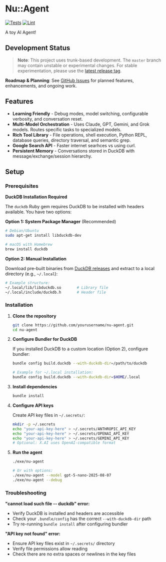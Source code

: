 # Nu::Agent

[![Tests](https://github.com/mgreenly/nu-agent/actions/workflows/ci.yml/badge.svg)](https://github.com/mgreenly/nu-agent/actions/workflows/ci.yml)
[![Lint](https://github.com/mgreenly/nu-agent/actions/workflows/lint.yml/badge.svg)](https://github.com/mgreenly/nu-agent/actions/workflows/lint.yml)

A toy AI Agent!

## Development Status

> **Note**: This project uses trunk-based development. The `master` branch may contain unstable or experimental changes. For stable experimentation, please use the [latest release tag](https://github.com/mgreenly/nu-agent/releases).

**Roadmap & Planning**: See [GitHub Issues](https://github.com/mgreenly/nu-agent/issues) for planned features, enhancements, and ongoing work.

## Features

- **Learning Friendly** - Debug modes, model switching, configurable verbosity, and conversation reset.
- **Multi-Model Orchestration** - Uses Claude, GPT, Gemini, and Grok models. Routes specific tasks to specialized models.
- **Rich Tool Library** - File operations, shell execution, Python REPL, database queries, directory traversal, and semantic grep.
- **Google Search API** - Faster internet searhces vs using curl.
- **Persistent Memory** - Conversations stored in DuckDB with message/exchange/session hierarchy.

## Setup

### Prerequisites

**DuckDB Installation Required**

The `duckdb` Ruby gem requires DuckDB to be installed with headers available. You have two options:

**Option 1: System Package Manager** (Recommended)
```bash
# Debian/Ubuntu
sudo apt-get install libduckdb-dev

# macOS with Homebrew
brew install duckdb
```

**Option 2: Manual Installation**

Download pre-built binaries from [DuckDB releases](https://github.com/duckdb/duckdb/releases) and extract to a local directory (e.g., `~/.local`):

```bash
# Example structure:
~/.local/lib/libduckdb.so       # Library file
~/.local/include/duckdb.h       # Header file
```

### Installation

1. **Clone the repository**
   ```bash
   git clone https://github.com/yourusername/nu-agent.git
   cd nu-agent
   ```

2. **Configure Bundler for DuckDB**

   If you installed DuckDB to a custom location (Option 2), configure bundler:
   ```bash
   bundle config build.duckdb --with-duckdb-dir=/path/to/duckdb

   # Example for ~/.local installation:
   bundle config build.duckdb --with-duckdb-dir=$HOME/.local
   ```

3. **Install dependencies**
   ```bash
   bundle install
   ```

4. **Configure API keys**

   Create API key files in `~/.secrets/`:
   ```bash
   mkdir -p ~/.secrets
   echo "your-api-key-here" > ~/.secrets/ANTHROPIC_API_KEY
   echo "your-api-key-here" > ~/.secrets/OPENAI_API_KEY
   echo "your-api-key-here" > ~/.secrets/GEMINI_API_KEY
   # Optional: X.AI uses OpenAI-compatible format
   ```

5. **Run the agent**
   ```bash
   ./exe/nu-agent

   # Or with options:
   ./exe/nu-agent --model gpt-5-nano-2025-08-07
   ./exe/nu-agent --debug
   ```

### Troubleshooting

**"cannot load such file -- duckdb" error:**
- Verify DuckDB is installed and headers are accessible
- Check your `.bundle/config` has the correct `--with-duckdb-dir` path
- Try re-running `bundle install` after configuring bundler

**"API key not found" error:**
- Ensure API key files exist in `~/.secrets/` directory
- Verify file permissions allow reading
- Check there are no extra spaces or newlines in the key files
